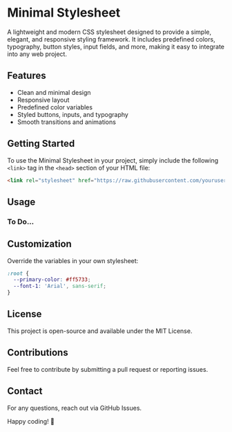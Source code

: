 # Minimal Stylesheet

A lightweight and modern CSS stylesheet designed to provide a simple, elegant, and responsive styling framework. It includes predefined colors, typography, button styles, input fields, and more, making it easy to integrate into any web project.

## Features
- Clean and minimal design
- Responsive layout
- Predefined color variables
- Styled buttons, inputs, and typography
- Smooth transitions and animations

## Getting Started
To use the Minimal Stylesheet in your project, simply include the following `<link>` tag in the `<head>` section of your HTML file:

```html
<link rel="stylesheet" href="https://raw.githubusercontent.com/yourusername/repository-name/main/keep-it-simple.css">
```

## Usage

### To Do...

## Customization
Override the variables in your own stylesheet:
```css
:root {
  --primary-color: #ff5733;
  --font-1: 'Arial', sans-serif;
}
```

## License
This project is open-source and available under the MIT License.

## Contributions
Feel free to contribute by submitting a pull request or reporting issues.

## Contact
For any questions, reach out via GitHub Issues.

Happy coding! 🚀